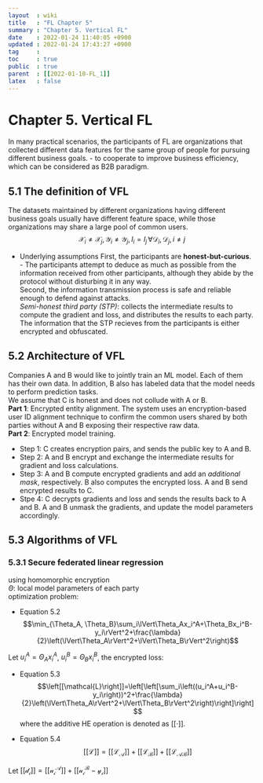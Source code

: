 ```yaml
---
layout  : wiki
title   : "FL Chapter 5"
summary : "Chapter 5. Vertical FL"
date    : 2022-01-24 11:40:05 +0900
updated : 2022-01-24 17:43:27 +0900
tag     : 
toc     : true
public  : true
parent  : [[2022-01-10-FL_1]]
latex   : false
---
```


# Chapter 5. Vertical FL

In many practical scenarios, the participants of FL are organizations that collected different data features for the same group of people for pursuing different business goals. - to cooperate to improve business efficiency, which can be considered as B2B paradigm.  

## 5.1 The definition of VFL

The datasets maintained by different organizations having different business goals usually have different feature space, while those organizations may share a large pool of common users.
$$\mathcal{X}_i\neq\mathcal{X}_j,\,\mathcal{Y}_i\neq\mathcal{Y}_j,\,I_i=I_j\,\forall\mathcal{D}_i,\mathcal{D}_j,i\neq j$$
* Underlying assumptions
First, the participants are **honest-but-curious**. - The participants attempt to deduce as much as possible from the information received from other participants, although they abide by the protocol without disturbing it in any way.  
Second, the information transmission process is safe and reliable enough to defend against attacks.  
*Semi-honest third party (STP)*: collects the intermediate results to compute the gradient and loss, and distributes the results to each party.  
The information that the STP recieves from the participants is either encrypted and obfuscated.  

## 5.2 Architecture of VFL

Companies A and B would like to jointly train an ML model. Each of them has their own data. In addition, B also has labeled data that the model needs to perform prediction tasks.  
We assume that C is honest and does not collude with A or B.  
**Part 1**: Encrypted entity alignment. The system uses an encryption-based user ID alignment technique to confirm the common users shared by both parties without A and B exposing their respective raw data.  
**Part 2**: Encrypted model training.  
* Step 1: C creates encryption pairs, and sends the public key to A and B.
* Step 2: A and B encrypt and exchange the intermediate results for gradient and loss calculations.
* Step 3: A and B compute encrypted gradients and add an *additional mask*, respectively. B also computes the encrypted loss. A and B send encrypted results to C.
* Stpe 4: C decrypts gradients and loss and sends the results back to A and B. A and B unmask the gradients, and update the model parameters accordingly.

## 5.3 Algorithms of VFL

### 5.3.1 Secure federated linear regression

using homomorphic encryption  
$\Theta$: local model parameters of each party  
optimization problem:  
* Equation 5.2
$$\min_{\Theta_A, \Theta_B}\sum_i\lVert\Theta_Ax_i^A+\Theta_Bx_i^B-y_i\rVert^2+\frac{\lambda}{2}\left(\lVert\Theta_A\rVert^2+\lVert\Theta_B\rVert^2\right)$$

Let $u_i^A=\Theta_Ax_i^A$, $u_i^B=\Theta_Bx_i^B$, the encrypted loss:  
* Equation 5.3
$$\left[[\mathcal{L}\right]]=\left[\left[\sum_i\left((u_i^A+u_i^B-y_i\right))^2+\frac{\lambda}{2}\left(\lVert\Theta_A\rVert^2+\lVert\Theta_B\rVert^2\right)\right]\right]$$
where the additive HE operation is denoted as $\left[[\cdot\right]]$.  

* Equation 5.4
$$\left[[\mathcal{L}\right]]=\left[[\mathcal{L_A}\right]]+\left[[\mathcal{L_B}\right]]+\left[[\mathcal{L_{AB}}\right]]$$

Let $\left[[\mathcal{d_i}\right]]=\left[[\mathcal{u_i^A}\right]]+\left[[\mathcal{u_i^B-y_i}\right]]$
